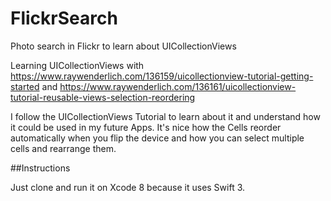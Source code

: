 # FlickrSearch
Photo search in Flickr to learn about UICollectionViews 

Learning UICollectionViews with https://www.raywenderlich.com/136159/uicollectionview-tutorial-getting-started and https://www.raywenderlich.com/136161/uicollectionview-tutorial-reusable-views-selection-reordering

I follow the UICollectionViews Tutorial to learn about it and understand how it could be used in my future Apps. It's nice how the Cells reorder automatically when you flip the device and how you can select multiple cells and rearrange them.

##Instructions

Just clone and run it on Xcode 8 because it uses Swift 3.
